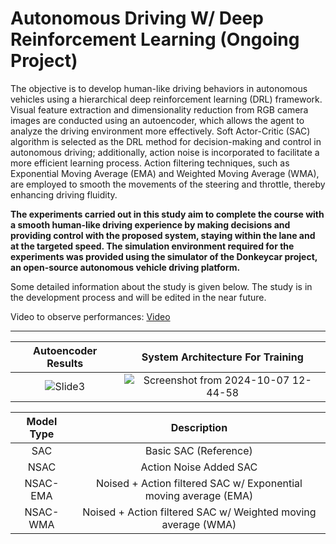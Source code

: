 # Autonomous Driving W/ Deep Reinforcement Learning **(Ongoing Project)**

The objective is to develop human-like driving behaviors in autonomous vehicles using a hierarchical deep reinforcement learning (DRL) framework. Visual feature extraction and dimensionality reduction from RGB camera images are conducted using an autoencoder, which allows the agent to analyze the driving environment more effectively. Soft Actor-Critic (SAC) algorithm is selected as the DRL method for decision-making and control in autonomous driving; additionally, action noise is incorporated to facilitate a more efficient learning process. Action filtering techniques, such as Exponential Moving Average (EMA) and Weighted Moving Average (WMA), are employed to smooth the movements of the steering and throttle, thereby enhancing driving fluidity.

**The experiments carried out in this study aim to complete the course with a smooth human-like driving experience by making decisions and providing control with the proposed system, staying within the lane and at the targeted speed. The simulation environment required for the experiments was provided using the simulator of the Donkeycar project, an open-source autonomous vehicle driving platform.**

Some detailed information about the study is given below. The study is in the development process and will be edited in the near future.

Video to observe performances: [Video](https://www.youtube.com/watch?v=UJ_SdjIPPi8) 
____________________________________________
Autoencoder Results | System Architecture For Training
:-------------------------:|:-------------------------:
![Slide3](https://github.com/user-attachments/assets/1e133cd9-41da-43e5-a480-5fbcb7ebcde8) | ![Screenshot from 2024-10-07 12-44-58](https://github.com/user-attachments/assets/25889082-82de-4fc2-b3d4-198d7fdeee37)

Model Type | Description
:-------------------------:|:-------------------------:
SAC|Basic SAC (Reference)
NSAC| Action Noise Added SAC
NSAC-EMA| Noised + Action filtered SAC w/ Exponential moving average (EMA)
NSAC-WMA| Noised + Action filtered SAC w/ Weighted moving average (WMA)
